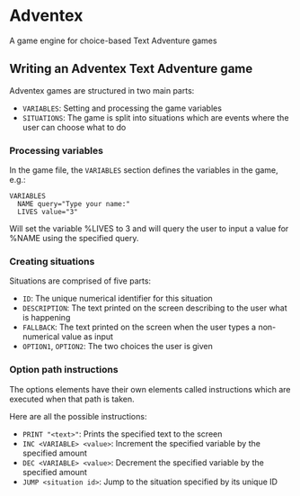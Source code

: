 # Adventex
A game engine for choice-based Text Adventure games

## Writing an Adventex Text Adventure game
Adventex games are structured in two main parts:
- `VARIABLES`: Setting and processing the game variables
- `SITUATIONS`: The game is split into situations which are events where the user can choose what to do

### Processing variables
In the game file, the `VARIABLES` section defines the variables in the game, e.g.:
```
VARIABLES
  NAME query="Type your name:"
  LIVES value="3"
```
Will set the variable %LIVES to 3 and will query the user to input a value for %NAME using the specified query.

### Creating situations
Situations are comprised of five parts:
- `ID`: The unique numerical identifier for this situation
- `DESCRIPTION`: The text printed on the screen describing to the user what is happening
- `FALLBACK`: The text printed on the screen when the user types a non-numerical value as input
- `OPTION1`, `OPTION2`: The two choices the user is given

### Option path instructions
The options elements have their own elements called instructions which are executed when that path is taken.

Here are all the possible instructions:
- `PRINT "<text>"`: Prints the specified text to the screen
- `INC <VARIABLE> <value>`: Increment the specified variable by the specified amount
- `DEC <VARIABLE> <value>`: Decrement the specified variable by the specified amount
- `JUMP <situation id>`: Jump to the situation specified by its unique ID
